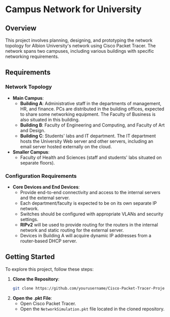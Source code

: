 
# Campus Network for University

## Overview
This project involves planning, designing, and prototyping the network topology for Albion University's network using Cisco Packet Tracer. The network spans two campuses, including various buildings with specific networking requirements.

## Requirements

### Network Topology
- **Main Campus**:
  - **Building A**: Administrative staff in the departments of management, HR, and finance. PCs are distributed in the building offices, expected to share some networking equipment. The Faculty of Business is also situated in this building.
  - **Building B**: Faculty of Engineering and Computing, and Faculty of Art and Design.
  - **Building C**: Students' labs and IT department. The IT department hosts the University Web server and other servers, including an email server hosted externally on the cloud.
- **Smaller Campus**:
  - Faculty of Health and Sciences (staff and students' labs situated on separate floors).

### Configuration Requirements
- **Core Devices and End Devices**:
  - Provide end-to-end connectivity and access to the internal servers and the external server.
  - Each department/faculty is expected to be on its own separate IP network.
  - Switches should be configured with appropriate VLANs and security settings.
  - **RIPv2** will be used to provide routing for the routers in the internal network and static routing for the external server.
  - Devices in Building A will acquire dynamic IP addresses from a router-based DHCP server.


## Getting Started
To explore this project, follow these steps:

1. **Clone the Repository**:
    ```bash
    git clone https://github.com/yourusername/Cisco-Packet-Tracer-Project.git
    ```
2. **Open the .pkt File**:
    - Open Cisco Packet Tracer.
    - Open the `NetworkSimulation.pkt` file located in the cloned repository.





